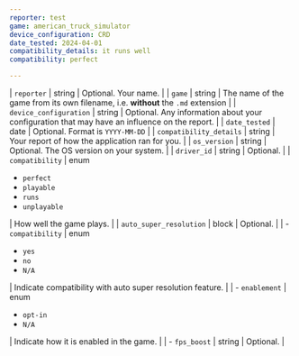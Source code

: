 ```yaml
---
reporter: test
game: american_truck_simulator
device_configuration: CRD
date_tested: 2024-04-01
compatibility_details: it runs well
compatibility: perfect

---
```

| `reporter` | string | Optional. Your name. |
| `game` | string | The name of the game from its own filename, i.e. **without** the `.md` extension |
| `device_configuration` | string | Optional. Any information about your configuration that may have an influence on the report. |
| `date_tested` | date | Optional. Format is `YYYY-MM-DD` |
| `compatibility_details` | string | Your report of how the application ran for you. |
| `os_version` | string | Optional. The OS version on your system. |
| `driver_id` | string | Optional. |
| `compatibility` | enum <ul><li>`perfect`<li>`playable`<li>`runs`<li>`unplayable`</ul> | How well the game plays. |
| `auto_super_resolution` | block | Optional. |
| - `compatibility` | enum <ul><li>`yes`<li>`no`<li>`N/A`</ul> | Indicate compatibility with auto super resolution feature. |
| - `enablement` | enum <ul><li>`opt-in`<li>`N/A`</ul> | Indicate how it is enabled in the game. |
| - `fps_boost` | string | Optional. |
